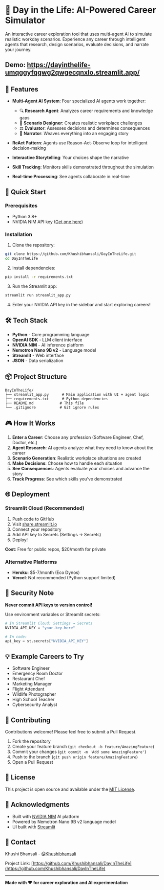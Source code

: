# 🎯 Day in the Life: AI-Powered Career Simulator

An interactive career exploration tool that uses multi-agent AI to simulate realistic workday scenarios. Experience any career through intelligent agents that research, design scenarios, evaluate decisions, and narrate your journey.
## Demo: https://dayinthelife-umqggyfqqwg2qwgecqnxlo.streamlit.app/
## 🌟 Features

- **Multi-Agent AI System**: Four specialized AI agents work together:
  - 🔍 **Research Agent**: Analyzes career requirements and knowledge gaps
  - 🎨 **Scenario Designer**: Creates realistic workplace challenges
  - ⚖️ **Evaluator**: Assesses decisions and determines consequences
  - 📖 **Narrator**: Weaves everything into an engaging story

- **ReAct Pattern**: Agents use Reason-Act-Observe loop for intelligent decision-making
- **Interactive Storytelling**: Your choices shape the narrative
- **Skill Tracking**: Monitors skills demonstrated throughout the simulation
- **Real-time Processing**: See agents collaborate in real-time

## 🚀 Quick Start

### Prerequisites
- Python 3.8+
- NVIDIA NIM API key ([Get one here](https://build.nvidia.com/))

### Installation

1. Clone the repository:
```bash
git clone https://github.com/Khushibhansali/DayInTheLife.git
cd DayInTheLife
```

2. Install dependencies:
```bash
pip install -r requirements.txt
```

3. Run the Streamlit app:
```bash
streamlit run streamlit_app.py
```

4. Enter your NVIDIA API key in the sidebar and start exploring careers!

## 🛠️ Tech Stack

- **Python** - Core programming language
- **OpenAI SDK** - LLM client interface
- **NVIDIA NIM** - AI inference platform
- **Nemotron Nano 9B v2** - Language model
- **Streamlit** - Web interface
- **JSON** - Data serialization

## 📦 Project Structure

```
DayInTheLife/
├── streamlit_app.py      # Main application with UI + agent logic
├── requirements.txt      # Python dependencies
├── README.md            # This file
└── .gitignore           # Git ignore rules
```

## 🎮 How It Works

1. **Enter a Career**: Choose any profession (Software Engineer, Chef, Doctor, etc.)
2. **Agent Research**: AI agents analyze what they need to know about the career
3. **Scenario Generation**: Realistic workplace situations are created
4. **Make Decisions**: Choose how to handle each situation
5. **See Consequences**: Agents evaluate your choices and advance the story
6. **Track Progress**: See which skills you've demonstrated

## 🌐 Deployment

### Streamlit Cloud (Recommended)
1. Push code to GitHub
2. Visit [share.streamlit.io](https://share.streamlit.io)
3. Connect your repository
4. Add API key to Secrets (Settings → Secrets)
5. Deploy!

**Cost**: Free for public repos, $20/month for private

### Alternative Platforms
- **Heroku**: $5-7/month (Eco Dynos)
- **Vercel**: Not recommended (Python support limited)

## 🔐 Security Note

**Never commit API keys to version control!**

Use environment variables or Streamlit secrets:
```python
# In Streamlit Cloud: Settings → Secrets
NVIDIA_API_KEY = "your-key-here"

# In code:
api_key = st.secrets["NVIDIA_API_KEY"]
```

## 💡 Example Careers to Try

- Software Engineer
- Emergency Room Doctor
- Restaurant Chef
- Marketing Manager
- Flight Attendant
- Wildlife Photographer
- High School Teacher
- Cybersecurity Analyst

## 🤝 Contributing

Contributions welcome! Please feel free to submit a Pull Request.

1. Fork the repository
2. Create your feature branch (`git checkout -b feature/AmazingFeature`)
3. Commit your changes (`git commit -m 'Add some AmazingFeature'`)
4. Push to the branch (`git push origin feature/AmazingFeature`)
5. Open a Pull Request

## 📝 License

This project is open source and available under the [MIT License](LICENSE).

## 🙏 Acknowledgments

- Built with [NVIDIA NIM](https://build.nvidia.com/) AI platform
- Powered by Nemotron Nano 9B v2 language model
- UI built with [Streamlit](https://streamlit.io/)

## 📧 Contact

Khushi Bhansali - [@Khushibhansali](https://github.com/Khushibhansali)

Project Link: [https://github.com/Khushibhansali/DayInTheLife](https://github.com/Khushibhansali/DayInTheLife)

---

**Made with ❤️ for career exploration and AI experimentation**
